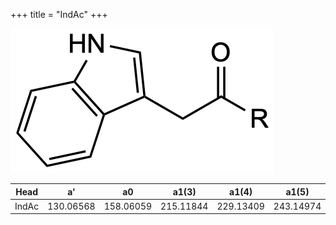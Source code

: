 +++
title = "IndAc"
+++

![](/img/IndAc.png?classes=border)

| Head           | a'        | a0        | a1(3)     | a1(4)     | a1(5)     | a1(Asn)   |
|----------------|-----------|-----------|-----------|-----------|-----------|-----------|
| IndAc          | 130.06568 | 158.06059 | 215.11844 | 229.13409 | 243.14974 | 272.10352 |